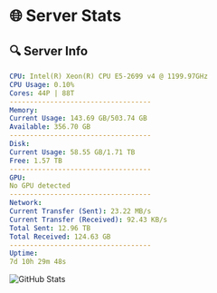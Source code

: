# 🌐 Server Stats
## 🔍 Server Info
```yaml
CPU: Intel(R) Xeon(R) CPU E5-2699 v4 @ 1199.97GHz
CPU Usage: 0.10%
Cores: 44P | 88T
-----------------------------------
Memory:
Current Usage: 143.69 GB/503.74 GB
Available: 356.70 GB
-----------------------------------
Disk:
Current Usage: 58.55 GB/1.71 TB
Free: 1.57 TB
-----------------------------------
GPU:
No GPU detected
-----------------------------------
Network:
Current Transfer (Sent): 23.22 MB/s
Current Transfer (Received): 92.43 KB/s
Total Sent: 12.96 TB
Total Received: 124.63 GB
-----------------------------------
Uptime:
7d 10h 29m 48s
```
![GitHub Stats](https://img.shields.io/badge/Updated-2025-03-15_07:52:37-blue)